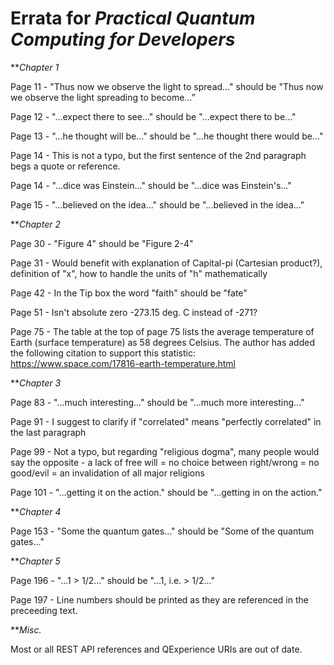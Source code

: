 # Errata for *Practical Quantum Computing for Developers*

***Chapter 1*

Page 11 - "Thus now we observe the light to spread..." should be "Thus now we observe the light spreading to become…”

Page 12 - "...expect there to see..." should be "...expect there to be..."

Page 13 - "...he thought will be..." should be "...he thought there would be..."

Page 14 - This is not a typo, but the first sentence of the 2nd paragraph begs a quote or reference. 

Page 14 - "...dice was Einstein..." should be "...dice was Einstein's..."

Page 15 - "...believed on the idea..." should be "...believed in the idea..."

***Chapter 2* 

Page 30 - "Figure 4" should be "Figure 2-4"

Page 31 - Would benefit with explanation of Capital-pi (Cartesian product?), definition of "x", how to handle the units of "h" mathematically 

Page 42 - In the Tip box the word "faith" should be "fate" 

Page 51 - Isn't absolute zero -273.15 deg. C instead of -271?

Page 75 - The table at the top of page 75 lists the average temperature of Earth (surface temperature) as 58 degrees Celsius. The author has added the following citation to support this statistic: https://www.space.com/17816-earth-temperature.html

***Chapter 3*

Page 83 - "...much interesting..." should be "...much more interesting..."

Page 91 - I suggest to clarify if "correlated" means "perfectly correlated" in the last paragraph

Page 99 - Not a typo, but regarding "religious dogma", many people would say the opposite - a lack of free will = no choice between right/wrong = no good/evil = an invalidation of all major religions

Page 101 - "...getting it on the action." should be "...getting in on the action."

***Chapter 4*

Page 153 - "Some the quantum gates..." should be "Some of the quantum gates..."

***Chapter 5*

Page 196 - "...1 > 1/2..." should be  "...1, i.e. > 1/2..." 

Page 197 - Line numbers should be printed as they are referenced in the preceeding text.

***Misc.*

Most or all REST API references and QExperience URIs are out of date.
